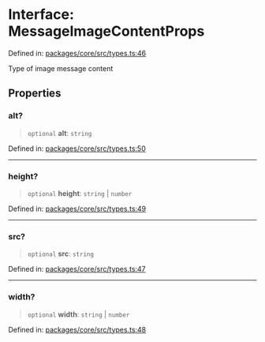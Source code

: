 # Interface: MessageImageContentProps

Defined in: [packages/core/src/types.ts:46](https://github.com/GeoDaCenter/openassistant/blob/dc72d81a35cf8e46295657303846fbb4ad891993/packages/core/src/types.ts#L46)

Type of image message content

## Properties

### alt?

> `optional` **alt**: `string`

Defined in: [packages/core/src/types.ts:50](https://github.com/GeoDaCenter/openassistant/blob/dc72d81a35cf8e46295657303846fbb4ad891993/packages/core/src/types.ts#L50)

***

### height?

> `optional` **height**: `string` \| `number`

Defined in: [packages/core/src/types.ts:49](https://github.com/GeoDaCenter/openassistant/blob/dc72d81a35cf8e46295657303846fbb4ad891993/packages/core/src/types.ts#L49)

***

### src?

> `optional` **src**: `string`

Defined in: [packages/core/src/types.ts:47](https://github.com/GeoDaCenter/openassistant/blob/dc72d81a35cf8e46295657303846fbb4ad891993/packages/core/src/types.ts#L47)

***

### width?

> `optional` **width**: `string` \| `number`

Defined in: [packages/core/src/types.ts:48](https://github.com/GeoDaCenter/openassistant/blob/dc72d81a35cf8e46295657303846fbb4ad891993/packages/core/src/types.ts#L48)
